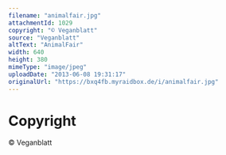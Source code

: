 ```yaml
---
filename: "animalfair.jpg"
attachmentId: 1029
copyright: "© Veganblatt"
source: "Veganblatt"
altText: "AnimalFair"
width: 640
height: 380
mimeType: "image/jpeg"
uploadDate: "2013-06-08 19:31:17"
originalUrl: "https://bxq4fb.myraidbox.de/i/animalfair.jpg"
---
```


# Copyright

© Veganblatt
